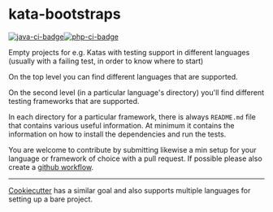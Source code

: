 # kata-bootstraps

[![java-ci-badge]][ci-actions][![php-ci-badge]][ci-actions]

Empty projects for e.g. Katas with testing support in different languages
(usually with a failing test, in order to know where to start)

On the top level you can find different languages that are supported.

On the second level (in a particular language's directory) you'll find
different testing frameworks that are supported.

In each directory for a particular framework, there is always `README.md` file
that contains various useful information. At minimum it contains the
information on how to install the dependencies and run the tests.

You are welcome to contribute by submitting likewise a min setup for your language or framework of choice with a pull request. If possible please also create a [github workflow](https://help.github.com/en/actions/automating-your-workflow-with-github-actions/configuring-a-workflow#in-this-article).

----
[Cookiecutter](https://github.com/audreyr/cookiecutter) has a similar goal and also supports multiple languages for setting up a bare project.

[java-ci-badge]:https://github.com/swkBerlin/kata-bootstraps/workflows/Java_CI/badge.svg "CI build status"
[php-ci-badge]:https://github.com/swkBerlin/kata-bootstraps/workflows/php_CI/badge.svg "CI build status"

[ci-actions]: https://github.com/swkBerlin/kata-bootstraps/actions
